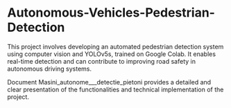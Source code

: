 # Autonomous-Vehicles-Pedestrian-Detection
This project involves developing an automated pedestrian detection system using computer vision and YOLOv5s, trained on  Google Colab. It enables real-time detection and can contribute to improving road safety in autonomous driving systems.


Document Masini_autonome___detectie_pietoni provides a detailed and clear presentation of the functionalities and technical implementation of the project.
